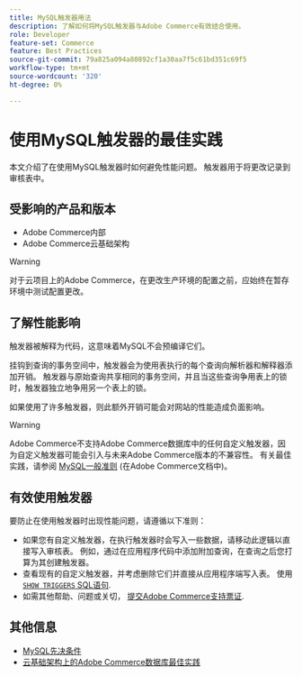 ```yaml
---
title: MySQL触发器用法
description: 了解如何将MySQL触发器与Adobe Commerce有效结合使用。
role: Developer
feature-set: Commerce
feature: Best Practices
source-git-commit: 79a825a094a80892cf1a30aa7f5c61bd351c69f5
workflow-type: tm+mt
source-wordcount: '320'
ht-degree: 0%

---
```



# 使用MySQL触发器的最佳实践

本文介绍了在使用MySQL触发器时如何避免性能问题。 触发器用于将更改记录到审核表中。

## 受影响的产品和版本

- Adobe Commerce内部
- Adobe Commerce云基础架构

>[!WARNING]
>
>对于云项目上的Adobe Commerce，在更改生产环境的配置之前，应始终在暂存环境中测试配置更改。

## 了解性能影响

触发器被解释为代码，这意味着MySQL不会预编译它们。

挂钩到查询的事务空间中，触发器会为使用表执行的每个查询向解析器和解释器添加开销。 触发器与原始查询共享相同的事务空间，并且当这些查询争用表上的锁时，触发器独立地争用另一个表上的锁。

如果使用了许多触发器，则此额外开销可能会对网站的性能造成负面影响。

>[!WARNING]
>
>Adobe Commerce不支持Adobe Commerce数据库中的任何自定义触发器，因为自定义触发器可能会引入与未来Adobe Commerce版本的不兼容性。 有关最佳实践，请参阅 [MySQL一般准则](../../../installation/prerequisites/database/mysql.md) (在Adobe Commerce文档中)。

## 有效使用触发器

要防止在使用触发器时出现性能问题，请遵循以下准则：

- 如果您有自定义触发器，在执行触发器时会写入一些数据，请移动此逻辑以直接写入审核表。 例如，通过在应用程序代码中添加附加查询，在查询之后您打算为其创建触发器。
- 查看现有的自定义触发器，并考虑删除它们并直接从应用程序端写入表。 使用 [`SHOW TRIGGERS` SQL语句](https://dev.mysql.com/doc/refman/8.0/en/show-triggers.html).
- 如需其他帮助、问题或关切， [提交Adobe Commerce支持票证](https://experienceleague.adobe.com/docs/commerce-knowledge-base/kb/help-center-guide/magento-help-center-user-guide.html?#submit-ticket).

## 其他信息

- [MySQL先决条件](../../../installation/prerequisites/database/mysql.md)
- [云基础架构上的Adobe Commerce数据库最佳实践](database-on-cloud.md)
